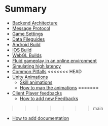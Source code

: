 # Summary

- [Backend Architecture](./backend_architecture.md)
- [Message Protocol](./message_protocol.md)
- [Game Settings](./game_settings.md)
- [Data Fileguides](./data_fileguides.md)
- [Android Build](./android_builds.md)
- [IOS Build](./ios_builds.md)
- [WebGL Builds](./webgl_builds.md)
- [Fluid gameplay in an online environment](./fluid_gameplay.md)
- [Simulating high latency](./simulating_latency.md)
- [Common Pitfalls](./common_pitfalls.md)
<<<<<<< HEAD
- [Unity Animations](./animations.md)
  - [Skill animations](./skill.md)
  - [How to map the animations](./how_to_add_anim.md)
=======
- [Client Player feedbacks](./client_feedbacks.md)
    - [How to add new Feedbacks](./how_to_add_feedbacks.md)
>>>>>>> main
- [How to add documentation](./add_documentation.md)
